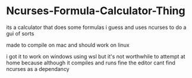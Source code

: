 # Ncurses-Formula-Calculator-Thing

its a calculator that does some formulas i guess and uses ncurses to do a gui of sorts

made to compile on mac and should work on linux

i got it to work on windows using wsl but it's not worthwhile to attempt at home because although it compiles and runs fine the editor cant find ncurses as a dependancy 
